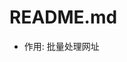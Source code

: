 <!--
 * @Version    : v1.00
 * @Author     : itchaox
 * @Date       : 2023-06-29 21:23
 * @LastAuthor : itchaox
 * @LastTime   : 2023-12-28 23:16
 * @desc       : 
-->
# README.md

* 作用: 批量处理网址